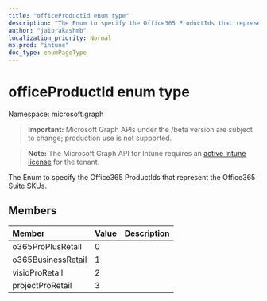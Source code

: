 ```yaml
---
title: "officeProductId enum type"
description: "The Enum to specify the Office365 ProductIds that represent the Office365 Suite SKUs."
author: "jaiprakashmb"
localization_priority: Normal
ms.prod: "intune"
doc_type: enumPageType
---
```


# officeProductId enum type

Namespace: microsoft.graph

> **Important:** Microsoft Graph APIs under the /beta version are subject to change; production use is not supported.

> **Note:** The Microsoft Graph API for Intune requires an [active Intune license](https://go.microsoft.com/fwlink/?linkid=839381) for the tenant.

The Enum to specify the Office365 ProductIds that represent the Office365 Suite SKUs.

## Members
|Member|Value|Description|
|:---|:---|:---|
|o365ProPlusRetail|0||
|o365BusinessRetail|1||
|visioProRetail|2||
|projectProRetail|3||
